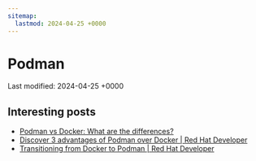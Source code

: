 ```yaml
---
sitemap:
  lastmod: 2024-04-25 +0000
---
```


# Podman

Last modified: 2024-04-25 +0000

## Interesting posts

- [Podman vs Docker: What are the differences?](https://www.imaginarycloud.com/blog/podman-vs-docker/)
- [Discover 3 advantages of Podman over Docker \| Red Hat Developer](https://developers.redhat.com/articles/2023/08/03/3-advantages-docker-podman#)
- [Transitioning from Docker to Podman \| Red Hat Developer](https://developers.redhat.com/blog/2020/11/19/transitioning-from-docker-to-podman#)
